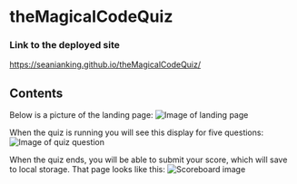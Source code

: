 # theMagicalCodeQuiz

### Link to the deployed site

https://seanianking.github.io/theMagicalCodeQuiz/

## Contents

Below is a picture of the landing page:
![Image of landing page](Assets/codeQuizLanding.png)

When the quiz is running you will see this display for five questions:
![Image of quiz question](Assets/codeQuizQuestion.png)

When the quiz ends, you will be able to submit your score, which will save to local storage. That page looks like this: 
![Scoreboard image](Assets/codeQuizScoreBoard.png)
